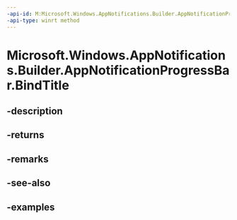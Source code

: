 ```yaml
---
-api-id: M:Microsoft.Windows.AppNotifications.Builder.AppNotificationProgressBar.BindTitle
-api-type: winrt method
---
```


# Microsoft.Windows.AppNotifications.Builder.AppNotificationProgressBar.BindTitle

<!--
public Microsoft.Windows.AppNotifications.Builder.AppNotificationProgressBar BindTitle ();
-->


## -description

## -returns

## -remarks

## -see-also

## -examples


